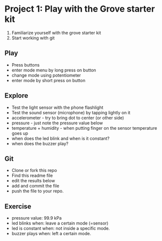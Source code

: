 # Project 1: Play with the Grove starter kit

1. Familiarize yourself with the grove starter kit
2. Start working with git

## Play
 - Press buttons
 - enter mode menu by long press on button
 - change mode using potentiometer
 - enter mode by short press on button

## Explore
 - Test the light sensor with the phone flashlight
 - Test the sound sensor (microphone) by tapping lightly on it
 - accelerometer - try to bring dot to center (or other side)
 - pressure - just note the pressure value below
 - temperature + humidity - when putting finger on the sensor temperature goes up
 - when does the led blink and when is it constant?
 - when does the buzzer play?

## Git
 - Clone or fork this repo
 - Find this readme file
 - edit the results below
 - add and commit the file
 - push the file to your repo.

## Exercise
- pressure value: 99.9 kPa
- led blinks when: leave a certain mode (=sensor)
- led is constant when: not inside a specific mode.
- buzzer plays when: left a certain mode.
